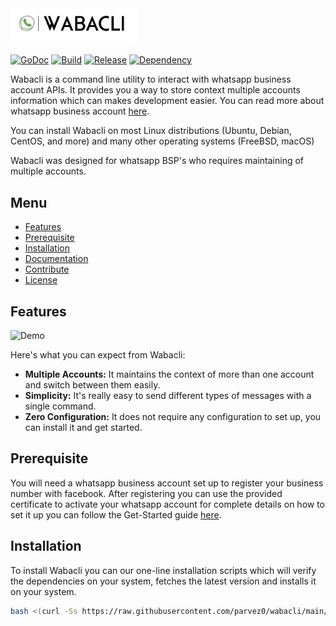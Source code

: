 <img alt="" src="https://github.com/parvez0/wabacli/raw/main/assets/whatsapp_logo.png" width="40%"/>

[![GoDoc](https://godoc.org/github.com/sirupsen/logrus?status.svg)](https://pkg.go.dev/github.com/spf13/cobra) [![Build](https://badgen.net/badge/build/sucess/green?icon=github)](https://pkg.go.dev/github.com/spf13/cobra) [![Release](https://img.shields.io/badge/release-v0.0.18-blue)](https://github.com/parvez0/wabacli/releases) [![Dependency](https://img.shields.io/badge/dependency-cobra-blueviolet)](https://pkg.go.dev/github.com/spf13/cobra)

Wabacli is a command line utility to interact with whatsapp business account APIs. It provides you a way to store context multiple accounts information which can makes development easier. You can read more about
whatsapp business account <a href="https://developers.facebook.com/docs/whatsapp/overview" target="_blank">here</a>.

You can install Wabacli on most Linux distributions (Ubuntu, Debian, CentOS, and more) and many other operating systems (FreeBSD, macOS)

Wabacli was designed for whatsapp BSP's who requires maintaining of multiple accounts.

## Menu

- [Features](#features)
- [Prerequisite](#prerequisite)  
- [Installation](#installation)
- [Documentation](#documentation)
- [Contribute](#contribute)
- [License](#license)

## Features

![Demo](./assets/whatsapp.gif)

Here's what you can expect from Wabacli:

- **Multiple Accounts:** It maintains the context of more than one account and switch between them easily.
- **Simplicity:** It's really easy to send different types of messages with a single command.
- **Zero Configuration:** It does not require any configuration to set up, you can install it and get started.

## Prerequisite

You will need a whatsapp business account set up to register your business number with facebook. After registering
you can use the provided certificate to activate your whatsapp account for complete details on how to set it up you
can follow the Get-Started guide <a href="https://developers.facebook.com/docs/whatsapp/getting-started" target="_blank">here</a>.

## Installation

To install Wabacli you can our one-line installation scripts which will verify the dependencies on your system, fetches the latest
version and installs it on your system.

```bash
bash <(curl -Ss https://raw.githubusercontent.com/parvez0/wabacli/main/install.sh)
```